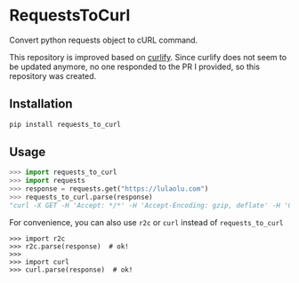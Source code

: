 # RequestsToCurl
Convert python requests object to cURL command.

This repository is improved based on [curlify](https://github.com/ofw/curlify). Since curlify does not seem to be updated anymore, no one responded to the PR I provided, so this repository was created.

## Installation
```sh
pip install requests_to_curl
```

## Usage

```py
>>> import requests_to_curl
>>> import requests
>>> response = requests.get("https://lulaolu.com")
>>> requests_to_curl.parse(response)
"curl -X GET -H 'Accept: */*' -H 'Accept-Encoding: gzip, deflate' -H 'Connection: keep-alive' -H 'User-Agent: python-requests/2.26.0' https://lulaolu.com:443/"
```

For convenience, you can also use `r2c` or `curl` instead of `requests_to_curl`
```python3
>>> import r2c
>>> r2c.parse(response)  # ok!
>>>
>>> import curl
>>> curl.parse(response)  # ok!
```
